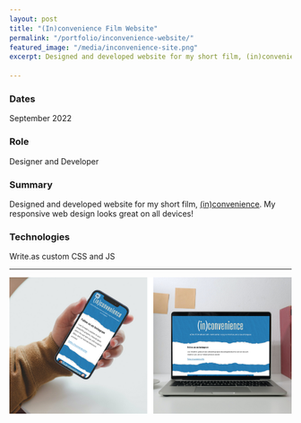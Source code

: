 ```yaml
---
layout: post
title: "(In)convenience Film Website"
permalink: "/portfolio/inconvenience-website/"
featured_image: "/media/inconvenience-site.png"
excerpt: Designed and developed website for my short film, (in)convenience

---
```

### Dates

September 2022

### Role

Designer and Developer

### Summary

Designed and developed website for my short film, [(in)convenience](https://inconvenience.alexicography.com/). My responsive web design looks great on all devices!

### Technologies

Write.as custom CSS and JS

***

![](/media/film-site-responsive.png)